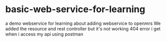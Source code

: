 # basic-web-service-for-learning
a demo webservice for learning about adding webservice to openmrs
We added the resource and rest controller but it's not working 404 error i get when i access my api using postman
